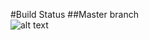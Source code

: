 #Build Status 
##Master branch  
![alt text](https://travis-ci.org/sureshprasanna70/blog-on-rails.svg?branch=master "Build status")
